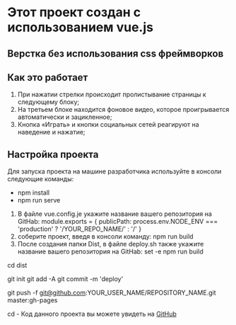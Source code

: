 # Этот проект создан с использованием vue.js
## Верстка без использования css фреймворков
## Как это работает
1. При нажатии стрелки происходит пролистывание страницы к следующему блоку;
1. На третьем блоке находится фоновое видео, которое проигрывается автоматически и зацикленное;
1. Кнопка «Играть» и кнопки социальных сетей реагируют на наведение и нажатие;
## Настройка проекта
Для запуска проекта на машине разработчика используйте в консоли следующие команды:
* npm install
* npm run serve
1. В файле vue.config.je укажите название вашего репозитория на GitHab: module.exports = { publicPath: process.env.NODE_ENV === 'production' ? '/YOUR_REPO_NAME/' : '/' }
1. соберите проект, введя в консоли команду: npm run build
1. После создания папки Dist, в файле deploy.sh также укажите название вашего репозитория на GitHab: set -e
npm run build

cd dist

git init git add -A git commit -m 'deploy'

git push -f git@github.com:YOUR_USER_NAME/REPOSITORY_NAME.git master:gh-pages

cd -
Код данного проекта вы можете увидеть на [GitHub](https://github.com/Irina357/game_test)
